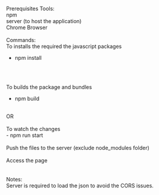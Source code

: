 Prerequisites Tools: <br/>
npm<br/>
server (to host the application)<br/>
Chrome Browser<br/>
<br/>
Commands:<br/>
To installs the required the javascript packages<br/>
- npm install<br/>
<br/>
<br/>

To builds the package and bundles<br/>
- npm build<br/>
<br/>
OR<br/>
<br/>
To watch the changes<br/>
- npm run start <br/>
<br/>
Push the files to the server (exclude node_modules folder) <br/>
<br/>
Access the page<br/>
<br/>
<br/>
Notes:<br/>
Server is required to load the json to avoid the CORS issues.<br/>